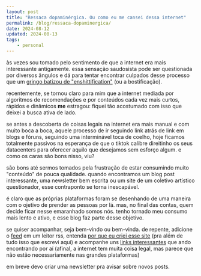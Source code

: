 ```yaml
---
layout: post
title: "Ressaca dopaminérgica. Ou como eu me cansei dessa internet"
permalink: /blog/ressaca-dopaminergica/
date: 2024-08-12
updated: 2024-08-13
tags: 
    - personal
---
```


às vezes sou tomado pelo sentimento de que a internet era mais interessante antigamente. essa sensação saudosista pode ser questionada por diversos ângulos e dá para tentar encontrar culpados desse processo que um [gringo batizou de "enshittification"](https://sol2070.in/2024/02/bostifica%C3%A7%C3%A3o-enshittification-cory-doctorow/) (ou a bostificação).

recentemente, se tornou claro para mim que a internet mediada por algoritmos de recomendações e por conteúdos cada vez mais curtos, rápidos e dinâmicos **me** estragou: fiquei tão acostumado com isso que deixei a busca ativa de lado. 

se antes a descoberta de coisas legais na internet era mais manual e com muito boca a boca, aquele processo de ir seguindo link atrás de link em blogs e fóruns, seguindo uma interminável toca de coelho, hoje ficamos totalmente passivos na esperança de que o tiktok calibre direitinho os seus datacenters para oferecer aquilo que desejamos sem esforço algum. e como os caras são bons nisso, viu? 

são bons até sermos tomados pela frustração de estar consumindo muito "conteúdo" de pouca qualidade. quando encontramos um blog post interessante, uma newsletter bem escrita ou um site de um coletivo artístico questionador, esse contraponto se torna inescapável. 

é claro que as próprias plataformas foram se desenhando de uma maneira com o ojetivo de prender as pessoas por lá. mas, no final das contas, quem decide ficar nesse emaranhado somos nós. tenho tornado meu consumo mais lento e ativo, e esse blog faz parte desse objetivo.

se quiser acompanhar, seja bem-vindo ou bem-vinda. de repente, adicione o [feed](https://alessandrofajr.com/feed.xml) em um leitor rss, entenda [por que eu criei esse site](https://alessandrofajr.com/about/) (pra além de tudo isso que escrevi aqui) e acompanhe uns [links interessantes](https://alessandrofajr.com/bookmarks/) que ando encontrando por aí (afinal, a internet tem muita coisa legal, mas parece que não estão necessariamente nas grandes plataformas)

em breve devo criar uma newsletter pra avisar sobre novos posts.

